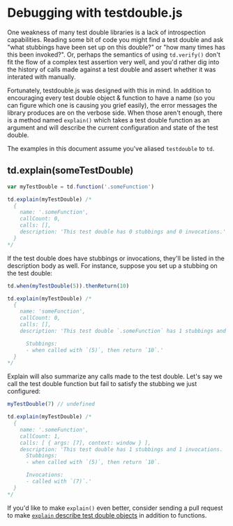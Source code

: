 # Debugging with testdouble.js

One weakness of many test double libraries is a lack of introspection capabilities.
Reading some bit of code you might find a test double and ask "what stubbings
have been set up on this double?" or "how many times has this been invoked?". Or,
perhaps the semantics of using `td.verify()` don't fit the flow of a complex test
assertion very well, and you'd rather dig into the history of calls made against
a test double and assert whether it was interated with manually.

Fortunately, testdouble.js was designed with this in mind. In addition to
encouraging every test double object & function to have a name (so you can figure
which one is causing you grief easily), the error messages the library produces
are on the verbose side. When those aren't enough, there is a method named
`explain()` which takes a test double function as an argument and will describe
the current configuration and state of the test double.

The examples in this document assume you've aliased `testdouble` to `td`.

## td.explain(someTestDouble)


``` javascript
var myTestDouble = td.function('.someFunction')

td.explain(myTestDouble) /*
  {
    name: '.someFunction',
    callCount: 0,
    calls: [],
    description: 'This test double has 0 stubbings and 0 invocations.'
  }
*/
```

If the test double does have stubbings or invocations, they'll be listed in the
description body as well. For instance, suppose you set up a stubbing on the
test double:

``` javascript
td.when(myTestDouble(5)).thenReturn(10)

td.explain(myTestDouble) /*
  {
    name: 'someFunction',
    callCount: 0,
    calls: [],
    description: 'This test double `.someFunction` has 1 stubbings and 0 invocations.

      Stubbings:
      - when called with `(5)`, then return `10`.'
  }
*/

```

Explain will also summarize any calls made to the test double. Let's say we
call the test double function but fail to satisfy the stubbing we just
configured:

``` javascript
myTestDouble(7) // undefined

td.explain(myTestDouble) /*
  {
    name: '.someFunction',
    callCount: 1,
    calls: [ { args: [7], context: window } ],
    description: 'This test double has 1 stubbings and 1 invocations.
      Stubbings:
      - when called with `(5)`, then return `10`.

      Invocations:
      - called with `(7)`.'
  }
*/
```

If you'd like to make `explain()` even better, consider sending a pull request
to make [`explain` describe test double objects](https://github.com/testdouble/testdouble.js/issues/48)
in addition to functions.


